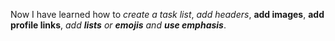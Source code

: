 Now I have learned how to _create a task list_, *add headers*, __add images__, **add profile links**, _add __lists__ or __emojis__ and **use emphasis**_.
